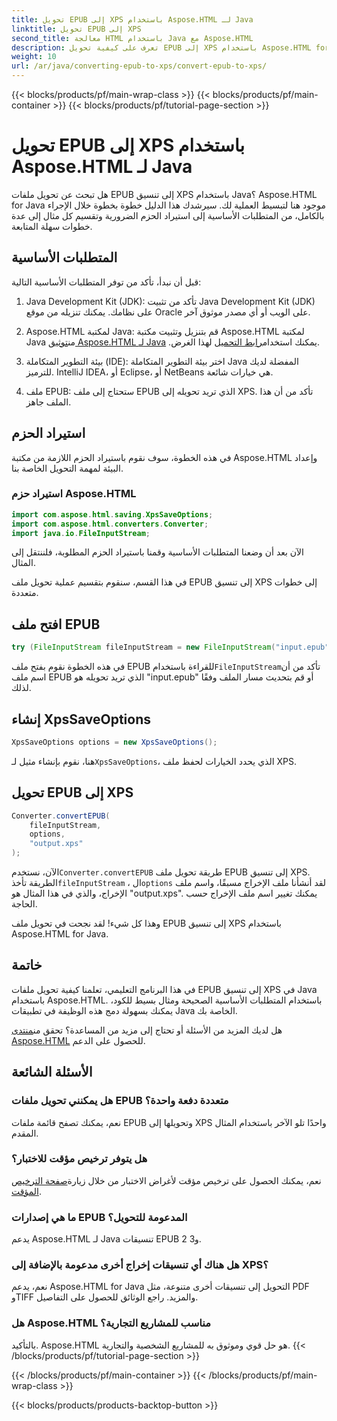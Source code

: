 ```yaml
---
title: تحويل EPUB إلى XPS باستخدام Aspose.HTML لـ Java
linktitle: تحويل EPUB إلى XPS
second_title: معالجة HTML باستخدام Java مع Aspose.HTML
description: تعرف على كيفية تحويل EPUB إلى XPS باستخدام Aspose.HTML for Java. دليل خطوة بخطوة لتحويل EPUB إلى XPS بسلاسة. جرّبه الآن!
weight: 10
url: /ar/java/converting-epub-to-xps/convert-epub-to-xps/
---
```


{{< blocks/products/pf/main-wrap-class >}}
{{< blocks/products/pf/main-container >}}
{{< blocks/products/pf/tutorial-page-section >}}

# تحويل EPUB إلى XPS باستخدام Aspose.HTML لـ Java


هل تبحث عن تحويل ملفات EPUB إلى تنسيق XPS باستخدام Java؟ Aspose.HTML for Java موجود هنا لتبسيط العملية لك. سيرشدك هذا الدليل خطوة بخطوة خلال الإجراء بالكامل، من المتطلبات الأساسية إلى استيراد الحزم الضرورية وتقسيم كل مثال إلى عدة خطوات سهلة المتابعة.

## المتطلبات الأساسية

قبل أن نبدأ، تأكد من توفر المتطلبات الأساسية التالية:

1. Java Development Kit (JDK): تأكد من تثبيت Java Development Kit (JDK) على نظامك. يمكنك تنزيله من موقع Oracle على الويب أو أي مصدر موثوق آخر.

2. Aspose.HTML لمكتبة Java: قم بتنزيل وتثبيت مكتبة Aspose.HTML لمكتبة Java من[توثيق Aspose.HTML لـ Java](https://reference.aspose.com/html/java/) .يمكنك استخدام[رابط التحميل](https://releases.aspose.com/html/java/) لهذا الغرض.

3. بيئة التطوير المتكاملة (IDE): اختر بيئة التطوير المتكاملة Java المفضلة لديك للترميز. IntelliJ IDEA، أو Eclipse، أو NetBeans هي خيارات شائعة.

4. ملف EPUB: ستحتاج إلى ملف EPUB الذي تريد تحويله إلى XPS. تأكد من أن هذا الملف جاهز.

## استيراد الحزم

في هذه الخطوة، سوف نقوم باستيراد الحزم اللازمة من مكتبة Aspose.HTML وإعداد البيئة لمهمة التحويل الخاصة بنا.

### استيراد حزم Aspose.HTML

```java
import com.aspose.html.saving.XpsSaveOptions;
import com.aspose.html.converters.Converter;
import java.io.FileInputStream;
```

الآن بعد أن وضعنا المتطلبات الأساسية وقمنا باستيراد الحزم المطلوبة، فلننتقل إلى المثال.

في هذا القسم، سنقوم بتقسيم عملية تحويل ملف EPUB إلى تنسيق XPS إلى خطوات متعددة.

## افتح ملف EPUB

```java
try (FileInputStream fileInputStream = new FileInputStream("input.epub")) {
```

 في هذه الخطوة نقوم بفتح ملف EPUB للقراءة باستخدام`FileInputStream`تأكد من أن اسم ملف EPUB الذي تريد تحويله هو "input.epub" أو قم بتحديث مسار الملف وفقًا لذلك.

## إنشاء XpsSaveOptions

```java
XpsSaveOptions options = new XpsSaveOptions();
```

هنا، نقوم بإنشاء مثيل لـ`XpsSaveOptions`، الذي يحدد الخيارات لحفظ ملف XPS.

## تحويل EPUB إلى XPS

```java
Converter.convertEPUB(
    fileInputStream,
    options,
    "output.xps"
);
```

 الآن، نستخدم`Converter.convertEPUB` طريقة تحويل ملف EPUB إلى تنسيق XPS. الطريقة تأخذ`fileInputStream` ، ال`options` لقد أنشأنا ملف الإخراج مسبقًا، واسم ملف الإخراج، والذي في هذا المثال هو "output.xps". يمكنك تغيير اسم ملف الإخراج حسب الحاجة.

وهذا كل شيء! لقد نجحت في تحويل ملف EPUB إلى تنسيق XPS باستخدام Aspose.HTML for Java.

## خاتمة

في هذا البرنامج التعليمي، تعلمنا كيفية تحويل ملفات EPUB إلى تنسيق XPS في Java باستخدام Aspose.HTML. باستخدام المتطلبات الأساسية الصحيحة ومثال بسيط للكود، يمكنك بسهولة دمج هذه الوظيفة في تطبيقات Java الخاصة بك.

 هل لديك المزيد من الأسئلة أو تحتاج إلى مزيد من المساعدة؟ تحقق من[منتدى Aspose.HTML](https://forum.aspose.com/) للحصول على الدعم.

## الأسئلة الشائعة

### هل يمكنني تحويل ملفات EPUB متعددة دفعة واحدة؟
نعم، يمكنك تصفح قائمة ملفات EPUB وتحويلها إلى XPS واحدًا تلو الآخر باستخدام المثال المقدم.

### هل يتوفر ترخيص مؤقت للاختبار؟
نعم، يمكنك الحصول على ترخيص مؤقت لأغراض الاختبار من خلال زيارة[صفحة الترخيص المؤقت](https://purchase.aspose.com/temporary-license/).

### ما هي إصدارات EPUB المدعومة للتحويل؟
يدعم Aspose.HTML لـ Java تنسيقات EPUB 2 و3.

### هل هناك أي تنسيقات إخراج أخرى مدعومة بالإضافة إلى XPS؟
نعم، يدعم Aspose.HTML for Java التحويل إلى تنسيقات أخرى متنوعة، مثل PDF وTIFF والمزيد. راجع الوثائق للحصول على التفاصيل.

### هل Aspose.HTML مناسب للمشاريع التجارية؟
بالتأكيد. Aspose.HTML هو حل قوي وموثوق به للمشاريع الشخصية والتجارية.
{{< /blocks/products/pf/tutorial-page-section >}}

{{< /blocks/products/pf/main-container >}}
{{< /blocks/products/pf/main-wrap-class >}}

{{< blocks/products/products-backtop-button >}}
